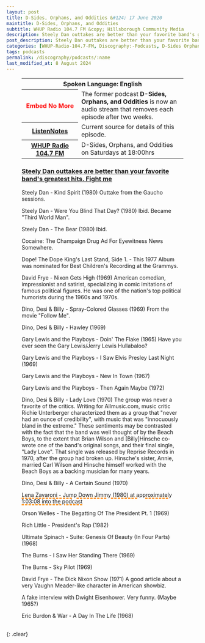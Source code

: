 ```yaml
---
layout: post
title: D-Sides, Orphans, and Oddities &#124; 17 June 2020
maintitle: D-Sides, Orphans, and Oddities
subtitle: WHUP Radio 104.7 FM &copy; Hillsborough Community Media
description: Steely Dan outtakes are better than your favorite band's greatest hits. Fight me.
post_description: Steely Dan outtakes are better than your favorite band's greatest hits. Fight me.
categories: [WHUP-Radio-104.7-FM, Discography:-Podcasts, D-Sides Orphans and Oddities, OnThisDay17June]
tags: podcasts
permalink: /discography/podcasts/:name
last_modified_at: 8 August 2024
---
```


<figure class="fig3">
<table>
<tr id="infobox1"><th colspan="2">Spoken Language: English</th></tr>
<tr><th style="color:#ff0000; width:35%;">Embed No More</th><td>The former podcast <strong>D-Sides, Orphans, and Oddities</strong> is now an audio stream that removes each episode after two weeks.</td></tr>
<tr><th><a class="external-link" href="https://www.listennotes.com/podcasts/d-sides-orphans/steely-dan-outtakes-are-et528kvrJ1M">ListenNotes</a></th><td>Current source for details of this episode.</td></tr>
<tr><th><a class="external-link" href="https://whupfm.org/show/d-sides-orphans-oddities/">WHUP Radio 104.7 FM</a></th><td>D-Sides, Orphans, and Oddities on Saturdays at 18:00hrs</td></tr>
</table>
</figure>

<figure class="fig3">
<h3 id="infobox2"><a href="#infobox2">Steely Dan outtakes are better than your favorite band's greatest hits. Fight me</a></h3>
<p>Steely Dan - Kind Spirit (1980) Outtake from the Gaucho sessions.</p>
<p>Steely Dan - Were You Blind That Day? (1980) Ibid. Became "Third World Man".</p>
<p>Steely Dan - The Bear (1980) Ibid.</p>
<p>Cocaine: The Champaign Drug Ad For Eyewitness News Somewhere.</p>
<p>Dope! The Dope King's Last Stand, Side 1.  - This 1977 Album was nominated for Best Children's Recording at the Grammys.</p>
<p>David Frye - Nixon Gets High (1969) American comedian, impressionist and satirist, specializing in comic imitations of famous political figures. He was one of the nation's top political humorists during the 1960s and 1970s.</p>
<p>Dino, Desi & Billy - Spray-Colored Glasses (1969) From the movie "Follow Me".</p>
<p>Dino, Desi & Billy - Hawley (1969)</p>
<p>Gary Lewis and the Playboys - Doin' The Flake (1965) Have you ever seen the Gary Lewis/Jerry Lewis Hullabaloo?</p>
<p>Gary Lewis and the Playboys - I Saw Elvis Presley Last Night (1969)</p>
<p>Gary Lewis and the Playboys - New In Town  (1967)</p>
<p>Gary Lewis and the Playboys - Then Again Maybe (1972)</p>
<p>Dino, Desi & Billy - Lady Love (1970) The group was never a favorite of the critics. Writing for Allmusic.com, music critic Richie Unterberger characterized them as a group that "never had an ounce of credibility", with music that was "innocuously bland in the extreme." These sentiments may be contrasted with the fact that the band was well thought of by the Beach Boys, to the extent that Brian Wilson and [Billy]Hinsche co-wrote one of the band's original songs, and their final single, "Lady Love". That single was released by Reprise Records in 1970, after the group had broken up. Hinsche's sister, Annie, married Carl Wilson and Hinsche himself worked with the Beach Boys as a backing musician for many years.</p>
<p>Dino, Desi & Billy - A Certain Sound  (1970)</p>
<p style="text-decoration: underline dashed darkorange 3px;">Lena Zavaroni - Jump Down Jimmy (1980) at approximately 1:03:08 into the podcast</p>
<p>Orson Welles - The Begatting Of The President Pt. 1 (1969)</p>
<p>Rich Little - President's Rap (1982)</p>
<p>Ultimate Spinach - Suite: Genesis Of Beauty (In Four Parts) (1968)</p>
<p>The Burns - I Saw Her Standing There (1969)</p>
<p>The Burns - Sky Pilot (1969)</p>
<p>David Frye - The Dick Nixon Show (1971) A good article about a very Vaughn Meader-like character in American showbiz.</p>
<p>A fake interview with Dwight Eisenhower. Very funny. (Maybe 1965?)</p>
<p>Eric Burdon & War - A Day In The Life (1968)</p>
</figure>

<br />{: .clear}

<style>
.up {position: relative; top: -0.2em;}
.red, .up, .bold {color:#ff0000;}
.bold {font-weight: bold;}
.discussions {background-color:#f6f8fa; color:#000; padding: 10px; border-radius: 0.25rem; border-style: solid; border-color: #DBDBDB; border-width: 1px;}
.shape {
    background-color: var(--color-avatar-bg);
    border-radius: 50%;
    box-shadow: 0 0 0 1px var(--color-avatar-border);
    display: inline-block;
    flex-shrink: 0;
    line-height: 1;
    overflow: hidden;
    vertical-align: middle;
    width:32px;
    margin: 0px 8px 0px 0px;
}

.noembed {
    text-align:center;
    box-sizing:border-box;
    padding:10px;
    word-wrap:break-word;
    position:relative;
    white-space:normal;
    word-break:break-word;
    width:100%;
    height:auto;
    border:solid lightgray 1px;
    border-radius: 5px;
}
</style>

